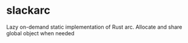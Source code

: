 # slackarc
Lazy on-demand static implementation of Rust arc. Allocate and share global object when needed
